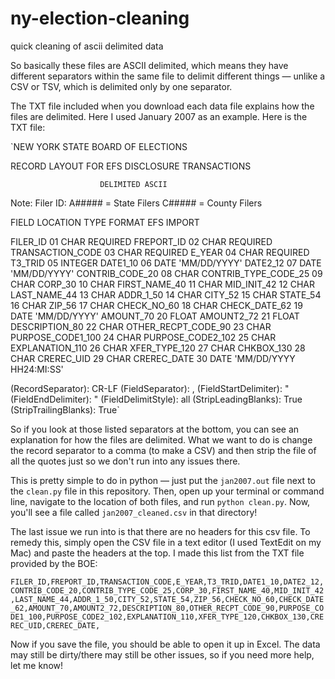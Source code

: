 # ny-election-cleaning
quick cleaning of ascii delimited data


So basically these files are ASCII delimited, which means they have different separators within the same file to delimit different things — unlike a CSV or TSV, which is delimited only by one separator.

The TXT file included when you download each data file explains how the files are delimited. Here I used January 2007 as an example. Here is the TXT file: 

`NEW YORK STATE BOARD OF ELECTIONS

RECORD LAYOUT FOR EFS DISCLOSURE TRANSACTIONS

                        DELIMITED ASCII

Note: Filer ID: 	A#####  = State Filers
		C#####  = County Filers

 FIELD                        LOCATION               TYPE        FORMAT                         EFS IMPORT


 FILER_ID                       01                   CHAR                                       REQUIRED
 FREPORT_ID                     02                   CHAR                                       REQUIRED
 TRANSACTION_CODE               03                   CHAR                                       REQUIRED
 E_YEAR                         04                   CHAR                                       REQUIRED
 T3_TRID                        05                   INTEGER
 DATE1_10                       06                   DATE        'MM/DD/YYYY'
 DATE2_12                       07                   DATE        'MM/DD/YYYY'
 CONTRIB_CODE_20                08                   CHAR
 CONTRIB_TYPE_CODE_25           09                   CHAR
 CORP_30                        10                   CHAR
 FIRST_NAME_40                  11                   CHAR
 MID_INIT_42                    12                   CHAR
 LAST_NAME_44                   13                   CHAR
 ADDR_1_50                      14                   CHAR
 CITY_52                        15                   CHAR
 STATE_54                       16                   CHAR
 ZIP_56                         17                   CHAR
 CHECK_NO_60                    18                   CHAR
 CHECK_DATE_62                  19                   DATE        'MM/DD/YYYY'
 AMOUNT_70                      20                   FLOAT
 AMOUNT2_72                     21                   FLOAT
 DESCRIPTION_80                 22                   CHAR
 OTHER_RECPT_CODE_90            23                   CHAR
 PURPOSE_CODE1_100              24                   CHAR
 PURPOSE_CODE2_102              25                   CHAR
 EXPLANATION_110                26                   CHAR
 XFER_TYPE_120                  27                   CHAR
 CHKBOX_130                     28                   CHAR
 CREREC_UID                     29                   CHAR
 CREREC_DATE                    30                   DATE        'MM/DD/YYYY HH24:MI:SS'

(RecordSeparator): CR-LF
(FieldSeparator): ,
(FieldStartDelimiter): "
(FieldEndDelimiter): "
(FieldDelimitStyle): all
(StripLeadingBlanks): True
(StripTrailingBlanks): True`


So if you look at those listed separators at the bottom, you can see an explanation for how the files are delimited. What we want to do is change the record separator to a comma (to make a CSV) and then strip the file of all the quotes just so we don't run into any issues there.

This is pretty simple to do in python — just put the `jan2007.out` file next to the `clean.py` file in this repository. Then, open up your terminal or command line, navigate to the location of both files, and run `python clean.py`. Now, you'll see a file called `jan2007_cleaned.csv` in that directory!

The last issue we run into is that there are no headers for this csv file. To remedy this, simply open the CSV file in a text editor (I used TextEdit on my Mac) and paste the headers at the top. I made this list from the TXT file provided by the BOE: 

`FILER_ID,FREPORT_ID,TRANSACTION_CODE,E_YEAR,T3_TRID,DATE1_10,DATE2_12,CONTRIB_CODE_20,CONTRIB_TYPE_CODE_25,CORP_30,FIRST_NAME_40,MID_INIT_42,LAST_NAME_44,ADDR_1_50,CITY_52,STATE_54,ZIP_56,CHECK_NO_60,CHECK_DATE_62,AMOUNT_70,AMOUNT2_72,DESCRIPTION_80,OTHER_RECPT_CODE_90,PURPOSE_CODE1_100,PURPOSE_CODE2_102,EXPLANATION_110,XFER_TYPE_120,CHKBOX_130,CREREC_UID,CREREC_DATE,`

Now if you save the file, you should be able to open it up in Excel. The data may still be dirty/there may still be other issues, so if you need more help, let me know!


